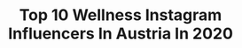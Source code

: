 ---
title: Top 10 Wellness Instagram Influencers In Austria In 2020
description: >-
  Find top wellness Instagram influencers in Austria in 2020. Most popular hashtags: #visitaustria #austrianblogger #wellness #blogger.
platform: Instagram
hits: 36
text_top: Identify the most popular Instagram profiles on inBeat.
text_bottom: Our database aggregates 36 Instagram influencers like this in Austria for you to work with.
profiles:
  - username: "susannaamarie"
    fullname: >-
      SUSANNA ✨ | TIROL ⛰ OUTDOOR
    bio: >-
      good vibes only ☀️ • content creator from Austria / Tyrol • nature, fitness & food ❤️ • contact: office@susannamarie.at 👇🏼 take a look!
    location: "Austria"
    followers: 26421
    engagement: 666
    commentsToLikes: 0.076925
    id: ck0vwof5fusk50i19y8syluuz
    verified: false
    hashtags: "#bergliebe, #attersee, #tirol, #innsbruckaustria"
  - username: "juliexpayr"
    fullname: >-
      JULIE | BEAUTY, TRAVEL & MIND
    bio: >-
      happy mind, happy life.♡ living in Innsbruck | content creator ✉️ office@fulltimelifeloverblog.com
    location: "Austria"
    followers: 27502
    engagement: 324
    commentsToLikes: 0.052540
    id: ckap3os2p3whr0i78hj92sxed
    verified: false
    hashtags: "#metime, #mindsetquotes, #girlbosstribe, #wellnessurlaub"
  - username: "_xoxoliana_"
    fullname: >-
      🇸🇪Travel&Fashion&Creator🇸🇪
    bio: >-
      🇩 🇪 |🇸 🇼 🇪| Munich/Vienna 🐇Vegetarian YT: Liley(1.4k) TikTok: _xoxoliana_ (380k) 🔜 NY ,Iceland , UK , Australia 💌Contact: xoxoliana@yahoo.com
    location: "Austria"
    followers: 79944
    engagement: 483
    commentsToLikes: 0.070719
    id: ck15ua6hem6an0i19r91tkcas
    verified: false
    hashtags: "#travel, #portraitvision, #travelblogger, #baliindonesia"
  - username: "mrandmrsheigl"
    fullname: >-
      Nature, Travel & Inspiration
    bio: >-
      ⛰️ austrian couple on adventures ♡ reiseabenteuer, gipfelglück & alltagsfreuden 📍 oberösterreich 💌 mrandmrsheigl@gmail.com
    location: "Austria"
    followers: 6820
    engagement: 990
    commentsToLikes: 0.099085
    id: ck5zolh6fqtd30i14bop186i3
    verified: false
    hashtags: "#alpenliebe, #bergzeit, #discoveraustria, #uppermoments"
  - username: "gabriel.hofi"
    fullname: >-
      Gᴀʙʀɪᴇʟ
    bio: >-
      Nᴇᴀʀ Vɪᴇɴɴᴀ 🇦🇹 Fɪᴛɴᴇss | Pᴀʀᴛʏ | Fᴏᴏᴅ 💪🎊🍟 Cᴏɴᴛᴀᴄᴛ: 𝗀𝖺𝖻𝗋𝗂𝖾𝗅.𝗁𝗈𝖿𝗂.𝗂𝗇𝖿𝗈@𝗀𝗆𝖺𝗂𝗅.𝖼𝗈𝗆 ᴜsᴇ ᴛʜᴇ ᴄᴏᴅᴇ 𝗀𝖺𝖻𝗋𝗂𝖾𝗅_𝗌𝗇 🔽
    location: "Austria"
    followers: 8857
    engagement: 1878
    commentsToLikes: 0.040451
    id: ck14jvjy4meii0i199i19zaw2
    verified: false
    hashtags: "#austrianbloggers, #gabrielhofi, #vienna, #austrianblogger"
  - username: "nadinechristine__"
    fullname: >-
      📍AUSTRIA | TRAVEL & LIFESTYLE
    bio: >-
      🤳🏽My crazy Reallife 🐾👫 | 🌱Gesunde Rezepte ✨Kreative Fototipps & Lifehacks | 👰🏻 Bride to Be ❤️ use #nadinechristine 📸 PRESETS & SHOOTINGDAY ⤵️
    location: "Austria"
    followers: 31629
    engagement: 706
    commentsToLikes: 0.057856
    id: ck0vxql5t07nx0i19qoimwvir
    verified: false
    hashtags: "#sweaterweather, #leaves, #autumnvibes, #viennablogger"
  - username: "world_of_melly"
    fullname: >-
      Melanie Friedlein
    bio: >-
      🇩🇪 Nürnberg /🇦🇹 Schladming #worldofmelly Photolover 📸📲 Travel around the World ✈️ Enjoy the little things 🌟
    location: "Austria"
    followers: 2251
    engagement: 1674
    commentsToLikes: 0.313549
    id: ck8tagwwqrpdn0j78z5vm223d
    verified: false
    hashtags: "#anajohnson, #steirischerbodensee, #konfettiwunder, #bildbearbeitung"
  - username: "julia.eberl"
    fullname: >-
      𝘀𝗵𝗼𝗿𝘁𝗵𝗮𝗶𝗿 ▪️𝗺𝗮𝗸𝗲𝘂𝗽▪️𝘀𝗸𝗶𝗻𝗰𝗮𝗿𝗲
    bio: >-
      𝙼𝚊𝚖𝚊 𝚟𝚘𝚗 👧 ❤️ @berndsmode 𝙲𝚘𝚊𝚌𝚑 🅾🅽🅻🅸🅽🅴🆂🅷🅾🅿 + all about me
    location: "Austria"
    followers: 32707
    engagement: 590
    commentsToLikes: 0.052557
    id: ck5bwj00flsp70i114fxghpe3
    verified: false
    hashtags: "#shorthairrocks, #shorthairdontcare, #frisuren, #cabellocorto"
  - username: "raffis_wonderland"
    fullname: >-
      🌸 Raffaela 🌸
    bio: >-
      Ｄｕ ｍｕｓｓｔ ｄｉｒ ｓｃｈｏｎ ｓｅｌｂｓｔ 🍬🎉🇰 🇴 🇳 🇫 🇪 🇹 🇹 🇮 🎉🍬 ｉｎ ｄｅｉｎ Ｌｅｂｅｎ ｓｔｒｅｕｅｎ. 🍭 based in 💚GRAZ💚 📍VIE ♠️♦️♣️♥️ 🎰 👫🏽@patrick.e.perez
    location: "Austria"
    followers: 13042
    engagement: 949
    commentsToLikes: 0.057344
    id: ck13czxcz2z1x0i1943nck05b
    verified: false
    hashtags: "#shootandshare, #graz, #nakdfashion, #igersgrazontour"
  - username: "falami_12"
    fullname: >-
      𝙴𝚍𝚒𝚝𝚑 🌾
    bio: >-
      𝙼𝚘𝚖 𝚘𝚏 𝟹 ♡ . ᴮᴱᴬᵁᵀʸ • ᴰᴵʸ • ᴹᴼᴹᴸᴵᶠᴱ . Anfragen / Kooperation gerne per dm
    location: "Austria"
    followers: 5987
    engagement: 611
    commentsToLikes: 0.096419
    id: ck5c41hqb0ggt0i11eotkxajo
    verified: false
    hashtags: "#inspo, #family, #beautytips, #lifewithkids"
---